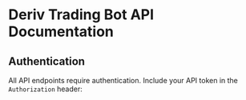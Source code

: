 # Deriv Trading Bot API Documentation

## Authentication

All API endpoints require authentication. Include your API token in the `Authorization` header:
